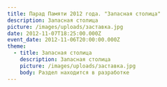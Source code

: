 ```yaml
---
title: Парад Памяти 2012 года. "Запасная столица"
description: Запасная столица
picture: /images/uploads/заставка.jpg
date: 2012-11-07T18:25:00.000Z
event_date: 2012-11-06T20:00:00.000Z
theme:
  - title: Запасная столица
    description: Запасная столица
    picture: /images/uploads/заставка.jpg
    body: Раздел находится в разработке
---
```

